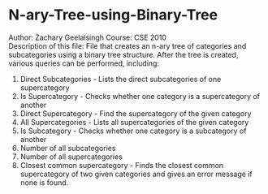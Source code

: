 # N-ary-Tree-using-Binary-Tree
Author: Zachary Geelalsingh
Course: CSE 2010   
Description of this file: File that creates an n-ary tree of categories and subcategories using a binary tree structure.
After the tree is created, various queries can be performed, including:
1. Direct Subcategories - Lists the direct subcategories of one supercategory
2. Is Supercategory - Checks whether one category is a supercategory of another
3. Direct Supercategory - Find the supercategory of the given category
4. All Supercategories - Lists all supercategories of the given category
5. Is Subcategory - Checks whether one category is a subcategory of another
6. Number of all subcategories
7. Number of all supercategories
8. Closest common supercategory - Finds the closest common supercategory of two given categories and gives an error message if none is found. 

